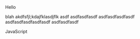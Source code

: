 Hello

blah
akdfsfjl;kdajfklasdjflk
asdf
asdfasdfasdf
asdfasdfasdfasdf
asdfasdfasdfasdfasdf
asdfasdfasdf


JavaScript
